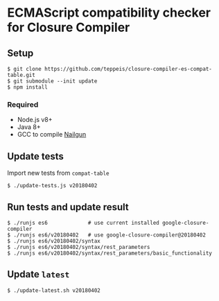 ECMAScript compatibility checker for Closure Compiler
====

## Setup

```console
$ git clone https://github.com/teppeis/closure-compiler-es-compat-table.git
$ git submodule --init update
$ npm install
```

### Required

- Node.js v8+
- Java 8+
- GCC to compile [Nailgun](http://martiansoftware.com/nailgun/)

## Update tests

Import new tests from `compat-table`

```console
$ ./update-tests.js v20180402
```

## Run tests and update result

```console
$ ./runjs es6             # use current installed google-closure-compiler
$ ./runjs es6/v20180402   # use google-closure-compiler@20180402
$ ./runjs es6/v20180402/syntax
$ ./runjs es6/v20180402/syntax/rest_parameters
$ ./runjs es6/v20180402/syntax/rest_parameters/basic_functionality
```

## Update `latest`

```console
$ ./update-latest.sh v20180402
```
